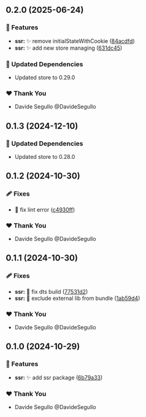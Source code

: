 ## 0.2.0 (2025-06-24)

### 🚀 Features

- **ssr:** :sparkles: remove initialStateWithCookie ([84acdfd](https://github.com/nabla-studio/quirks/commit/84acdfd))
- **ssr:** :sparkles: add new store managing ([631dc45](https://github.com/nabla-studio/quirks/commit/631dc45))

### 🧱 Updated Dependencies

- Updated store to 0.29.0

### ❤️  Thank You

- Davide Segullo @DavideSegullo

## 0.1.3 (2024-12-10)

### 🧱 Updated Dependencies

- Updated store to 0.28.0

## 0.1.2 (2024-10-30)

### 🩹 Fixes

- :rotating_light: fix lint error ([c4930ff](https://github.com/nabla-studio/quirks/commit/c4930ff))

### ❤️  Thank You

- Davide Segullo @DavideSegullo

## 0.1.1 (2024-10-30)

### 🩹 Fixes

- **ssr:** :wrench: fix dts build ([77531d2](https://github.com/nabla-studio/quirks/commit/77531d2))
- **ssr:** :bug: exclude external lib from bundle ([1ab59d4](https://github.com/nabla-studio/quirks/commit/1ab59d4))

### ❤️  Thank You

- Davide Segullo @DavideSegullo

## 0.1.0 (2024-10-29)

### 🚀 Features

- **ssr:** :sparkles: add ssr package ([6b79a33](https://github.com/nabla-studio/quirks/commit/6b79a33))

### ❤️  Thank You

- Davide Segullo @DavideSegullo